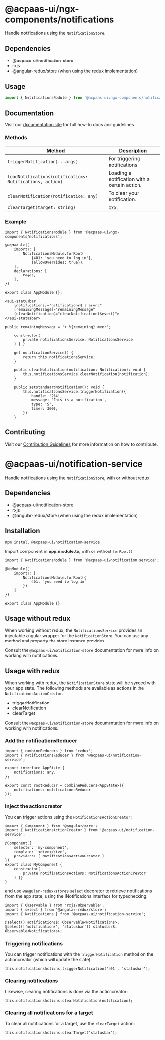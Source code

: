 # @acpaas-ui/ngx-components/notifications

Handle notifications using the `NotificationStore`.

## Dependencies
* @acpaas-ui/notification-store
* rxjs
* @angular-redux/store (when using the redux implementation)

## Usage

```typescript
import { NotificationsModule } from '@acpaas-ui/ngx-components/notifications'`;
```

## Documentation

Visit our [documentation site](https://acpaas-ui.digipolis.be/) for full how-to docs and guidelines

### Methods

| Method       | Description |
| -----------  | -------------------------- |
| `triggerNotification(...args)` | For triggering notifications. |
| `loadNotifications(notifications: Notifications, action)` | Loading a notification with a certain action. |
| `clearNotification(notification: any)` | To clear your notification. |
| `clearTarget(target: string)` | xxx. |

### Example

```
import { NotificationsModule } from '@acpaas-ui/ngx-components/notifications';

@NgModule({
	imports: [
		NotificationsModule.forRoot(
			{401: 'you need to log in'},
			{allowOverrides: true}),
	],
	declarations: [
		Pages,
	],
})

export class AppModule {};
```
```
<aui-statusbar
	[notifications]="notifications$ | async"
	[remainingMessage]="remainingMessage"
	(clearNotification)="clearNotification($event)">
</aui-statusbar>
```
```
public remainingMessage = '+ %{remaining} meer';

	constructor(
		private notificationsService: NotificationsService
	) { }

	get notificationService() {
		return this.notificationsService;
	}

	public clearNotification(notification: Notification): void {
		this.notificationsService.clearNotification(notification);
	}

	public setstandaardNotification(): void {
		this.notificationsService.triggerNotification({
			handle: '204',
			message: 'This is a notification',
			type: 'S',
			timer: 3000,
		});
	}
```

## Contributing

Visit our [Contribution Guidelines](../../CONTRIBUTING.md) for more information on how to contribute.








# @acpaas-ui/notification-service
Handle notifications using the `NotificationStore`, with or without redux.

## Dependencies
* @acpaas-ui/notification-store
* rxjs
* @angular-redux/store (when using the redux implementation)

## Installation
```
npm install @acpaas-ui/notification-service
```

Import component in **app.module.ts**, with or without `forRoot()`
```
import { NotificationsModule } from '@acpaas-ui/notification-service';

@NgModule({
    imports: [
        NotificationsModule.forRoot({
            401: 'you need to log in'
        })
    ]
})

export class AppModule {}
```

## Usage without redux

When working without redux, the `NotificationsService` provides an injectable angular wrapper for the `NotificationStore`. You can use any method and property the store instance provides.

Consult the `@acpaas-ui/notification-store` documentation for more info on working with notifications.

## Usage with redux

When working with redux, the `NotificationStore` state will be synced with your app state. The following methods are available as actions in the `NotificationsActionCreator`:

* triggerNotification
* clearNotification
* clearTarget

Consult the `@acpaas-ui/notification-store` documentation for more info on working with notifications.

### Add the notificationsReducer

```
import { combineReducers } from 'redux';
import { notificationsReducer } from '@acpaas-ui/notification-service';

export interface AppState {
    notifications: any;
};

export const rootReducer = combineReducers<AppState>({
    notifications: notificationsReducer
});
```

### Inject the actioncreator

You can trigger actions using the `NotificationsActionCreator`:

```
import { Component } from '@angular/core';
import { NotificationsActionCreator } from '@acpaas-ui/notification-service';

@Component({
    selector: 'my-component',
    template: '<div></div>',
    providers: [ NotificationsActionCreator ]
})
export class MyComponent {
    constructor(
        private notificationsActions: NotificationsActionCreator
    ) {}
}
```

and use `@angular-redux/store`s `select` decorator to retrieve notifications from the app state, using the INotifications interface for typechecking:

```
import { Observable } from 'rxjs/Observable';
import { select } from '@angular-redux/store';
import { Notifications } from '@acpaas-ui/notification-service';

@select() notifications$: Observable<Notifications>;
@select(['notifications', 'statusbar']) statusbar$: Observable<Notifications>;
```

### Triggering notifications

You can trigger notifications with the `triggerNotification` method on the actioncreator (which will update the state):

```
this.notificationsActions.triggerNotification('401', 'statusbar');
```

### Clearing notifications

Likewise, clearing notifications is done via the actioncreator:

```
this.notificationsActions.clearNotification(notification);
```

### Clearing all notifications for a target

To clear all notifications for a target, use the `clearTarget` action:

```
this.notificationsActions.clearTarget('statusbar');
```